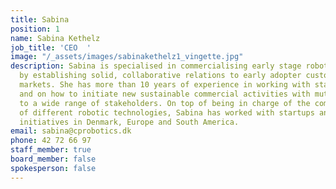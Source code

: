 ```yaml
---
title: Sabina
position: 1
name: Sabina Kethelz
job_title: 'CEO  '
image: "/_assets/images/sabinakethelz1_vingette.jpg"
description: Sabina is specialised in commercialising early stage robotic technologies
  by establishing solid, collaborative relations to early adopter customers in new
  markets. She has more than 10 years of experience in working with start-ups, entrepreneurship
  and on how to initiate new sustainable commercial activities with mutual benefits
  to a wide range of stakeholders. On top of being in charge of the commercialisation
  of different robotic technologies, Sabina has worked with startups and open innovation
  initiatives in Denmark, Europe and South America.
email: sabina@cprobotics.dk
phone: 42 72 66 97
staff_member: true
board_member: false
spokesperson: false
---
```


